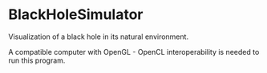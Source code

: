 # BlackHoleSimulator

Visualization of a black hole in its natural environment.

A compatible computer with OpenGL - OpenCL interoperability is needed to run this program.
